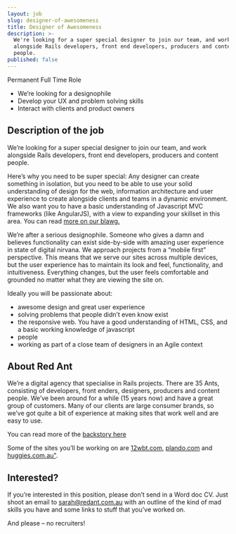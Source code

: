 ```yaml
---
layout: job
slug: designer-of-awesomeness
title: Designer of Awesomeness
description: >-
  We're looking for a super special designer to join our team, and work
  alongside Rails developers, front end developers, producers and content
  people. 
published: false
---
```


Permanent Full Time Role 

* We’re looking for a designophile
* Develop your UX and problem solving skills
* Interact with clients and product owners

## Description of the job

We’re looking for a super special designer to join our team, and work alongside Rails developers, front end developers, producers and content people.

Here’s why you need to be super special: Any designer can create something in isolation, but you need to be able to use your solid understanding of design for the web, information architecture and user experience to create alongside clients and teams in a dynamic environment. We also want you to have a basic understanding of Javascript MVC frameworks (like AngularJS), with a view to expanding your skillset in this area. You can read [more on our blawg.](/pjax/asynchronous-javascript-frameworks-like-angular-js/ "more on our blawg.")

We’re after a serious designophile. Someone who gives a damn and believes functionality can exist side-by-side with amazing user experience in state of digital nirvana. We approach projects from a “mobile first” perspective. This means that we serve our sites across multiple devices, but the user experience has to maintain its look and feel, functionality, and intuitiveness. Everything changes, but the user feels comfortable and grounded no matter what they are viewing the site on.

Ideally you will be passionate about:

* awesome design and great user experience
* solving problems that people didn’t even know exist
* the responsive web. You have a good understanding of HTML, CSS, and a basic working knowledge of javascript
* people
* working as part of a close team of designers in an Agile context

## About Red Ant

We’re a digital agency that specialise in Rails projects. There are 35 Ants, consisting of developers, front enders, designers, producers and content people. We’ve been around for a while (15 years now) and have a great group of customers. Many of our clients are large consumer brands, so we’ve got quite a bit of experience at making sites that work well and are easy to use.

You can read more of the [backstory here](/about-redant "backstory here")

Some of the sites you’ll be working on are [12wbt.com](http://12wbt.com/tour "12wbt.com"), [plando.com](https://www.plando.com "plando.com") and [huggies.com.au"](http://www.huggies.com.au "huggies.com.au").

## Interested?

If you’re interested in this position, please don’t send in a Word doc CV. Just shoot an email to [sarah@redant.com.au](mailto:sarah@redant.com.au "sarah@redant.com.au") with an outline of the kind of mad skills you have and some links to stuff that you’ve worked on.

And please – no recruiters!
